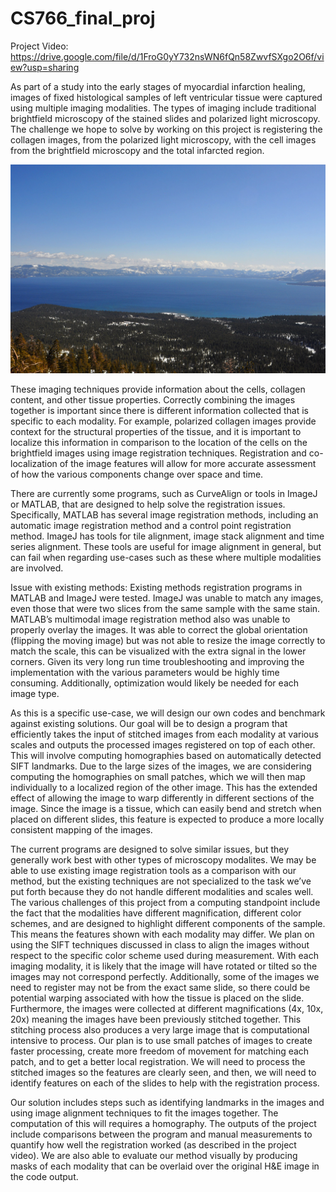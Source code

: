 # CS766_final_proj

Project Video: https://drive.google.com/file/d/1FroG0yY732nsWN6fQn58ZwvfSXgo2O6f/view?usp=sharing

As part of a study into the early stages of myocardial infarction healing, images of fixed histological samples of left ventricular tissue were captured using multiple imaging modalities. The types of imaging include traditional brightfield microscopy of the stained slides and polarized light microscopy. The challenge we hope to solve by working on this project is registering the collagen images, from the polarized light microscopy, with the cell images from the brightfield microscopy and the total infarcted region. 

![alt text](https://github.com/colediianni/CS766_final_proj/blob/main/images/mountains/mountain_center.png)

These imaging techniques provide information about the cells, collagen content, and other tissue properties. Correctly combining the images together is important since there is different information collected that is specific to each modality. For example, polarized collagen images provide context for the structural properties of the tissue, and it is important to localize this information in comparison to the location of the cells on the brightfield images using image registration techniques. Registration and co-localization of the image features will allow for more accurate assessment of how the various components change over space and time.
 
There are currently some programs, such as CurveAlign or tools in ImageJ or MATLAB, that are designed to help solve the registration issues. Specifically, MATLAB has several image registration methods, including an automatic image registration method and a control point registration method. ImageJ has tools for tile alignment, image stack alignment and time series alignment. These tools are useful for image alignment in general, but can fail when regarding use-cases such as these where multiple modalities are involved. 

Issue with existing methods:
Existing methods registration programs in MATLAB and ImageJ were tested. ImageJ was unable to match any images, even those that were two slices from the same sample with the same stain. MATLAB’s multimodal image registration method also was unable to properly overlay the images. It was able to correct the global orientation (flipping the moving image) but was not able to resize the image correctly to match the scale, this can be visualized with the extra signal in the lower corners. Given its very long run time troubleshooting and improving the implementation with the various parameters would be highly time consuming. Additionally, optimization would likely be needed for each image type.

As this is a specific use-case, we will design our own codes and benchmark against existing solutions. Our goal will be to design a program that efficiently takes the input of stitched images from each modality at various scales and outputs the processed images registered on top of each other. This will involve computing homographies based on automatically detected SIFT landmarks. Due to the large sizes of the images, we are considering computing the homographies on small patches, which we will then map individually to a localized region of the other image. This has the extended effect of allowing the image to warp differently in different sections of the image. Since the image is a tissue, which can easily bend and stretch when placed on different slides, this feature is expected to produce a more locally consistent mapping of the images.

The current programs are designed to solve similar issues, but they generally work best with other types of microscopy modalites. We may be able to use existing image registration tools as a comparison with our method, but the existing techniques are not specialized to the task we’ve put forth because they do not handle different modalities and scales well. The various challenges of this project from a computing standpoint include the fact that the modalities have different magnification, different color schemes, and are designed to highlight different components of the sample. This means the features shown with each modality may differ. We plan on using the SIFT techniques discussed in class to align the images without respect to the specific color scheme used during measurement. With each imaging modality, it is likely that the image will have rotated or tilted so the images may not correspond perfectly. Additionally, some of the images we need to register may not be from the exact same slide, so there could be potential warping associated with how the tissue is placed on the slide. Furthermore, the images were collected at different magnifications (4x, 10x, 20x) meaning the images have been previously stitched together. This stitching process also produces a very large image that is computational intensive to process. Our plan is to use small patches of images to create faster processing, create more freedom of movement for matching each patch, and to get a better local registration. We will need to process the stitched images so the features are clearly seen, and then, we will need to identify features on each of the slides to help with the registration process. 

Our solution includes steps such as identifying landmarks in the images and using image alignment techniques to fit the images together. The computation of this will requires a homography. The outputs of the project include comparisons between the program and manual measurements to quantify how well the registration worked (as described in the project video). We are also able to evaluate our method visually by producing masks of each modality that can be overlaid over the original H&E image in the code output.
